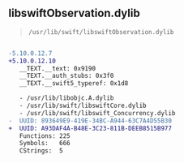 ## libswiftObservation.dylib

> `/usr/lib/swift/libswiftObservation.dylib`

```diff

-5.10.0.12.7
+5.10.0.12.10
   __TEXT.__text: 0x9190
   __TEXT.__auth_stubs: 0x3f0
   __TEXT.__swift5_typeref: 0x1d8

   - /usr/lib/libobjc.A.dylib
   - /usr/lib/swift/libswiftCore.dylib
   - /usr/lib/swift/libswift_Concurrency.dylib
-  UUID: 893649E9-419E-34BC-A944-63C7A4D55B30
+  UUID: A93DAF4A-B48E-3C23-811B-DEEB8515B977
   Functions: 225
   Symbols:   666
   CStrings:  5

```
